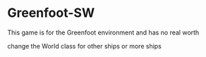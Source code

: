# Greenfoot-SW
This game is for the Greenfoot environment and has no real worth

change the World class for other ships or more ships
